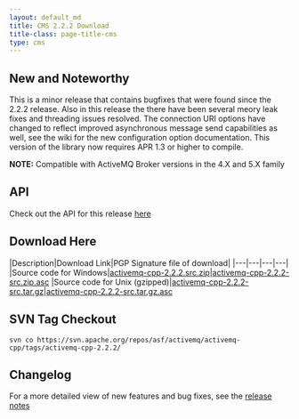 ```yaml
---
layout: default_md
title: CMS 2.2.2 Download
title-class: page-title-cms
type: cms
---
```


New and Noteworthy
------------------

This is a minor release that contains bugfixes that were found since the 2.2.2 release. Also in this release the there have been several meory leak fixes and threading issues resolved. The connection URI options have changed to reflect improved asynchronous message send capabilities as well, see the wiki for the new configuration option documentation. This version of the library now requires APR 1.3 or higher to compile.

**NOTE:** Compatible with ActiveMQ Broker versions in the 4.X and 5.X family

API
---

Check out the API for this release [here](http://activemq.apache.org/cms/api_docs/activemqcpp-2.2.2)

Download Here
-------------

|Description|Download Link|PGP Signature file of download|
|---|---|---|---|
|Source code for Windows|[activemq-cpp-2.2.2.src.zip](http://archive.apache.org/dist/activemq/activemq-cpp/source/activemq-cpp-2.2.2-src.zip)|[activemq-cpp-2.2.2-src.zip.asc](http://archive.apache.org/dist/activemq/activemq-cpp/source/activemq-cpp-2.2.2-src.zip.asc)
|Source code for Unix (gzipped)|[activemq-cpp-2.2.2-src.tar.gz](http://archive.apache.org/dist/activemq/activemq-cpp/source/activemq-cpp-2.2.2-src.tar.gz)|[activemq-cpp-2.2.2-src.tar.gz.asc](http://archive.apache.org/dist/activemq/activemq-cpp/source/activemq-cpp-2.2.2-src.tar.gz.asc)

SVN Tag Checkout
----------------
```
svn co https://svn.apache.org/repos/asf/activemq/activemq-cpp/tags/activemq-cpp-2.2.2/
```

Changelog
---------

For a more detailed view of new features and bug fixes, see the [release notes](https://issues.apache.org/jira/secure/ReleaseNote.jspa?projectId=12311207&version=12315651)

